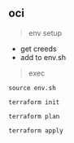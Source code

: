 ## oci

> env setup
* get creeds
* add to env.sh

> exec

```shell
source env.sh

terraform init

terraform plan

terraform apply

```
